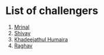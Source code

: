 # List of challengers

1. [Mrinal](https://github.com/mrinal1224)
2. [Shivay](https://github.com/shivaylamba)
3. [Khadeejathul Humaira](https://github.com/KhadeejathulHumaira)
4. [Raghav](https://github.com/raghavdhingra)
